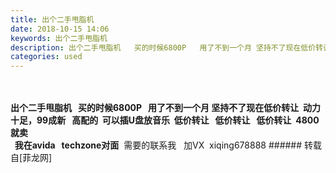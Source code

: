 ```yaml
---
title: 出个二手甩脂机
date: 2018-10-15 14:06
keywords: 出个二手甩脂机
description: 出个二手甩脂机   买的时候6800P   用了不到一个月 坚持不了现在低价转让  动力十足，99成新   高配的  可以插U盘放音乐  低价转让   低价转让   低价转让  4800就卖  我在avida   techzone对面  需要的联系我   加VX  xiqing678888
categories: used
---
```

<td class="t_f" id="postmessage_2032842">

<br/>
<br/>
<strong>出个二手甩脂机   买的时候6800P   用了不到一个月 坚持不了现在低价转让  动力十足，99成新   高配的  可以插U盘放音乐  低价转让   低价转让   低价转让  4800就卖<br/>
  我在avida   techzone对面</strong>  需要的联系我   加VX  xiqing678888</td>
###### 转载自[菲龙网]
